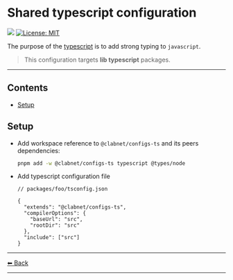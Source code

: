 # Shared typescript configuration

![](https://img.shields.io/npm/v/@clabnet/configs-ts.svg?color=brightgreen) [![License: MIT](https://img.shields.io/badge/License-MIT-yellow.svg)](#)

The purpose of the [typescript](https://www.typescriptlang.org/) is to add strong typing to `javascript`.

> This configuration targets **lib typescript** packages.

---

## Contents

- [Setup](#setup)

## Setup

- Add workspace reference to `@clabnet/configs-ts` and its peers dependencies:

  ```sh
  pnpm add -w @clabnet/configs-ts typescript @types/node
  ```

- Add typescript configuration file

  ```jsonc
  // packages/foo/tsconfig.json

  {
    "extends": "@clabnet/configs-ts",
    "compilerOptions": {
      "baseUrl": "src",
      "rootDir": "src"
    },
    "include": ["src"]
  }
  ```

---

[⬅ Back](../../README.md)

---
